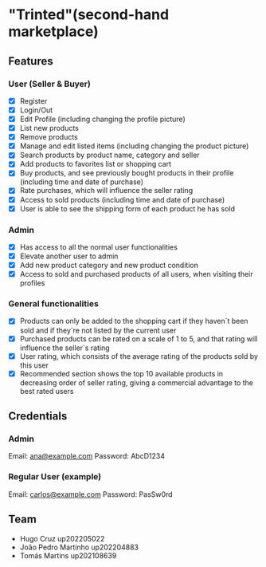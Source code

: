 # "Trinted"(second-hand marketplace)
## Features

### User (Seller & Buyer)
- [x] Register
- [x] Login/Out
- [x] Edit Profile (including changing the profile picture)
- [x] List new products
- [x] Remove products
- [x] Manage and edit listed items (including changing the product picture)
- [x] Search products by product name, category and seller
- [x] Add products to favorites list or shopping cart
- [x] Buy products, and see previously bought products in their profile (including time and date of purchase)
- [x] Rate purchases, which will influence the seller rating
- [x] Access to sold products (including time and date of purchase)
- [x] User is able to see the shipping form of each product he has sold

### Admin
- [x] Has access to all the normal user functionalities
- [x] Elevate another user to admin
- [x] Add new product category and new product condition
- [x] Access to sold and purchased products of all users, when visiting their profiles

### General functionalities
- [x] Products can only be added to the shopping cart if they haven´t been sold and if they´re not listed by the current user
- [x] Purchased products can be rated on a scale of 1 to 5, and that rating will influence the seller´s rating
- [x] User rating, which consists of the average rating of the products sold by this user
- [x] Recommended section shows the top 10 available products in decreasing order of seller rating, giving a commercial advantage to the best rated users

## Credentials
### Admin
Email: ana@example.com
Password: AbcD1234

### Regular User (example)
Email: carlos@example.com
Password: PasSw0rd

## Team
- Hugo Cruz up202205022
- João Pedro Martinho up202204883
- Tomás Martins up202108639


